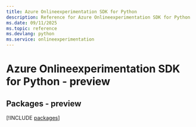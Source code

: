 ```yaml
---
title: Azure Onlineexperimentation SDK for Python
description: Reference for Azure Onlineexperimentation SDK for Python
ms.date: 09/11/2025
ms.topic: reference
ms.devlang: python
ms.service: onlineexperimentation
---
```

# Azure Onlineexperimentation SDK for Python - preview
## Packages - preview
[!INCLUDE [packages](onlineexperimentation-index.md)]